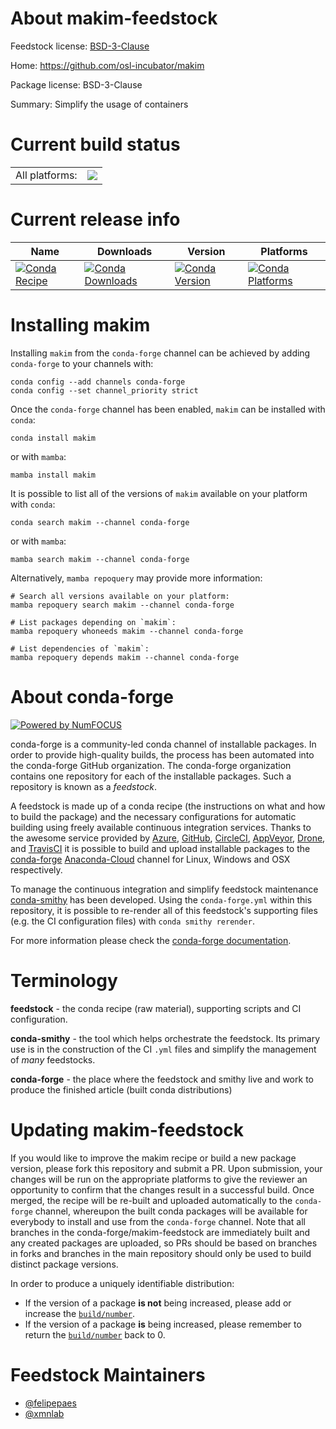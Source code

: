 About makim-feedstock
=====================

Feedstock license: [BSD-3-Clause](https://github.com/conda-forge/makim-feedstock/blob/main/LICENSE.txt)

Home: https://github.com/osl-incubator/makim

Package license: BSD-3-Clause

Summary: Simplify the usage of containers

Current build status
====================


<table><tr><td>All platforms:</td>
    <td>
      <a href="https://dev.azure.com/conda-forge/feedstock-builds/_build/latest?definitionId=20722&branchName=main">
        <img src="https://dev.azure.com/conda-forge/feedstock-builds/_apis/build/status/makim-feedstock?branchName=main">
      </a>
    </td>
  </tr>
</table>

Current release info
====================

| Name | Downloads | Version | Platforms |
| --- | --- | --- | --- |
| [![Conda Recipe](https://img.shields.io/badge/recipe-makim-green.svg)](https://anaconda.org/conda-forge/makim) | [![Conda Downloads](https://img.shields.io/conda/dn/conda-forge/makim.svg)](https://anaconda.org/conda-forge/makim) | [![Conda Version](https://img.shields.io/conda/vn/conda-forge/makim.svg)](https://anaconda.org/conda-forge/makim) | [![Conda Platforms](https://img.shields.io/conda/pn/conda-forge/makim.svg)](https://anaconda.org/conda-forge/makim) |

Installing makim
================

Installing `makim` from the `conda-forge` channel can be achieved by adding `conda-forge` to your channels with:

```
conda config --add channels conda-forge
conda config --set channel_priority strict
```

Once the `conda-forge` channel has been enabled, `makim` can be installed with `conda`:

```
conda install makim
```

or with `mamba`:

```
mamba install makim
```

It is possible to list all of the versions of `makim` available on your platform with `conda`:

```
conda search makim --channel conda-forge
```

or with `mamba`:

```
mamba search makim --channel conda-forge
```

Alternatively, `mamba repoquery` may provide more information:

```
# Search all versions available on your platform:
mamba repoquery search makim --channel conda-forge

# List packages depending on `makim`:
mamba repoquery whoneeds makim --channel conda-forge

# List dependencies of `makim`:
mamba repoquery depends makim --channel conda-forge
```


About conda-forge
=================

[![Powered by
NumFOCUS](https://img.shields.io/badge/powered%20by-NumFOCUS-orange.svg?style=flat&colorA=E1523D&colorB=007D8A)](https://numfocus.org)

conda-forge is a community-led conda channel of installable packages.
In order to provide high-quality builds, the process has been automated into the
conda-forge GitHub organization. The conda-forge organization contains one repository
for each of the installable packages. Such a repository is known as a *feedstock*.

A feedstock is made up of a conda recipe (the instructions on what and how to build
the package) and the necessary configurations for automatic building using freely
available continuous integration services. Thanks to the awesome service provided by
[Azure](https://azure.microsoft.com/en-us/services/devops/), [GitHub](https://github.com/),
[CircleCI](https://circleci.com/), [AppVeyor](https://www.appveyor.com/),
[Drone](https://cloud.drone.io/welcome), and [TravisCI](https://travis-ci.com/)
it is possible to build and upload installable packages to the
[conda-forge](https://anaconda.org/conda-forge) [Anaconda-Cloud](https://anaconda.org/)
channel for Linux, Windows and OSX respectively.

To manage the continuous integration and simplify feedstock maintenance
[conda-smithy](https://github.com/conda-forge/conda-smithy) has been developed.
Using the ``conda-forge.yml`` within this repository, it is possible to re-render all of
this feedstock's supporting files (e.g. the CI configuration files) with ``conda smithy rerender``.

For more information please check the [conda-forge documentation](https://conda-forge.org/docs/).

Terminology
===========

**feedstock** - the conda recipe (raw material), supporting scripts and CI configuration.

**conda-smithy** - the tool which helps orchestrate the feedstock.
                   Its primary use is in the construction of the CI ``.yml`` files
                   and simplify the management of *many* feedstocks.

**conda-forge** - the place where the feedstock and smithy live and work to
                  produce the finished article (built conda distributions)


Updating makim-feedstock
========================

If you would like to improve the makim recipe or build a new
package version, please fork this repository and submit a PR. Upon submission,
your changes will be run on the appropriate platforms to give the reviewer an
opportunity to confirm that the changes result in a successful build. Once
merged, the recipe will be re-built and uploaded automatically to the
`conda-forge` channel, whereupon the built conda packages will be available for
everybody to install and use from the `conda-forge` channel.
Note that all branches in the conda-forge/makim-feedstock are
immediately built and any created packages are uploaded, so PRs should be based
on branches in forks and branches in the main repository should only be used to
build distinct package versions.

In order to produce a uniquely identifiable distribution:
 * If the version of a package **is not** being increased, please add or increase
   the [``build/number``](https://docs.conda.io/projects/conda-build/en/latest/resources/define-metadata.html#build-number-and-string).
 * If the version of a package **is** being increased, please remember to return
   the [``build/number``](https://docs.conda.io/projects/conda-build/en/latest/resources/define-metadata.html#build-number-and-string)
   back to 0.

Feedstock Maintainers
=====================

* [@felipepaes](https://github.com/felipepaes/)
* [@xmnlab](https://github.com/xmnlab/)

